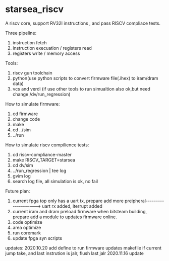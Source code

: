 # starsea_riscv
A riscv core, support RV32I instructions , and pass RISCV compliace tests.

Three pipeline:
   1. instruction fetch
   2. instruction execuation / registers read
   3. registers write / memory access

Tools:
   1. riscv gun toolchain
   2. python(use python scripts to convert firmware file(.ihex) to iram/dram data)
   3. vcs and verdi (if use other tools to run simualtion also ok,but need change /dv/run_regression)

How to simulate firmware:
   1. cd firmware
   2. change code
   3. make
   4. cd ../sim
   5. ../run
   
   
How to simulate riscv compilience tests:
   1. cd riscv-compliance-master
   2. make RISCV_TARGET=starsea
   3. cd dv/sim
   4. ../run_regression | tee log
   5. gvim log
   6. search log file, all simulation is ok, no fail
 

   


Future plan:
   1. current fpga top only has a uart tx, prepare add more preipheral--------------------> uart rx added, iterrupt added
   2. current iram and dram preload firmware when bitsteam building, prepare add a module to updates firmware online.
   3. code optimize
   4. area optimize
   5. run coremark
   6. update fpga syn scripts


updates:
   2020.10.20
   add define to run firmware
   updates makefile
   if current jump take, and last instrution is jalr,  flush last jalr
   2020.11.16 update
